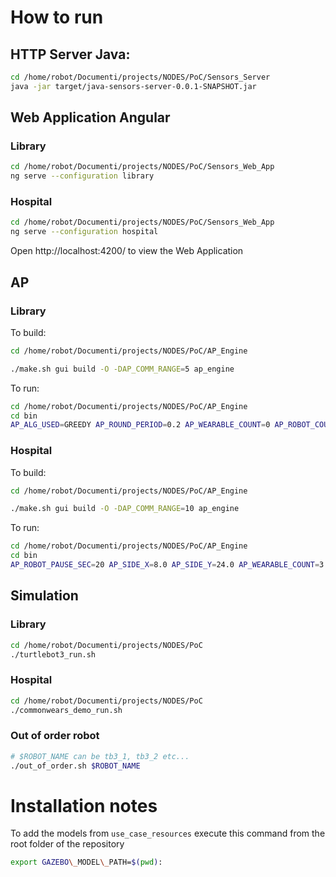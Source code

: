 # How to run

## HTTP Server Java:
```bash
cd /home/robot/Documenti/projects/NODES/PoC/Sensors_Server
java -jar target/java-sensors-server-0.0.1-SNAPSHOT.jar
```

## Web Application Angular
### Library
```bash
cd /home/robot/Documenti/projects/NODES/PoC/Sensors_Web_App
ng serve --configuration library
```

### Hospital
```bash
cd /home/robot/Documenti/projects/NODES/PoC/Sensors_Web_App
ng serve --configuration hospital
```

Open http://localhost:4200/ to view the Web Application

## AP
### Library
To build:
```bash
cd /home/robot/Documenti/projects/NODES/PoC/AP_Engine

./make.sh gui build -O -DAP_COMM_RANGE=5 ap_engine
```

To run:
```bash
cd /home/robot/Documenti/projects/NODES/PoC/AP_Engine      
cd bin
AP_ALG_USED=GREEDY AP_ROUND_PERIOD=0.2 AP_WEARABLE_COUNT=0 AP_ROBOT_COUNT=5 AP_SIMULATOR_OFFSET_X=0.4 ./run/ap_engine
```
### Hospital
To build:
```bash
cd /home/robot/Documenti/projects/NODES/PoC/AP_Engine

./make.sh gui build -O -DAP_COMM_RANGE=10 ap_engine
```

To run:
```bash
cd /home/robot/Documenti/projects/NODES/PoC/AP_Engine      
cd bin
AP_ROBOT_PAUSE_SEC=20 AP_SIDE_X=8.0 AP_SIDE_Y=24.0 AP_WEARABLE_COUNT=3 AP_ROBOT_COUNT=4 AP_SIMULATOR_OFFSET_X=0.0 ./run/ap_engine
```

## Simulation
### Library
```bash
cd /home/robot/Documenti/projects/NODES/PoC
./turtlebot3_run.sh
```

### Hospital
```bash
cd /home/robot/Documenti/projects/NODES/PoC
./commonwears_demo_run.sh
```

### Out of order robot
```bash
# $ROBOT_NAME can be tb3_1, tb3_2 etc...
./out_of_order.sh $ROBOT_NAME
```

# Installation notes

To add the models from `use_case_resources` execute this command from the
root folder of the repository

```bash
export GAZEBO\_MODEL\_PATH=$(pwd):
```
